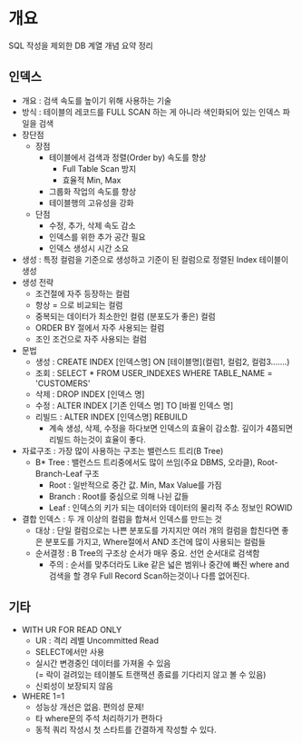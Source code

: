 # 개요

SQL 작성을 제외한 DB 계열 개념 요약 정리

## 인덱스

- 개요 : 검색 속도를 높이기 위해 사용하는 기술
- 방식 : 테이블의 레코드를 FULL SCAN 하는 게 아니라 색인화되어 있는 인덱스 파일을 검색
- 장단점
  - 장점
    - 테이블에서 검색과 정렬(Order by) 속도를 향상
      - Full Table Scan 방지
      - 효율적 Min, Max
    - 그룹화 작업의 속도를 향상
    - 테이블행의 고유성을 강화
  - 단점
    - 수정, 추가, 삭제 속도 감소
    - 인덱스를 위한 추가 공간 필요
    - 인덱스 생성시 시간 소요
- 생성 : 특정 컬럼을 기준으로 생성하고 기준이 된 컬럼으로 정렬된 Index 테이블이 생성
- 생성 전략
  - 조건절에 자주 등장하는 컬럼
  - 항상 = 으로 비교되는 컬럼
  - 중복되는 데이터가 최소한인 컬럼 (분포도가 좋은) 컬럼
  - ORDER BY 절에서 자주 사용되는 컬럼
  - 조인 조건으로 자주 사용되는 컬럼
- 문법
  - 생성 : CREATE INDEX [인덱스명] ON [테이블명](컬럼1, 컬럼2, 컬럼3.......)
  - 조회 : SELECT * FROM USER_INDEXES WHERE TABLE_NAME = 'CUSTOMERS'
  - 삭제 : DROP INDEX [인덱스 명]
  - 수정 : ALTER INDEX [기존 인덱스 명] TO [바뀔 인덱스 명]
  - 리빌드 : ALTER INDEX [인덱스명] REBUILD
    - 계속 생성, 삭제, 수정을 하다보면 인덱스의 효율이 감소함.
    깊이가 4쯤되면 리빌드 하는것이 효율이 좋다.
- 자료구조 : 가장 많이 사용하는 구조는 밸런스드 트리(B Tree)
  - B* Tree : 밸런스드 트리중에서도 많이 쓰임(주요 DBMS, 오라클), Root-Branch-Leaf 구조
    - Root : 일반적으로 중간 값. Min, Max Value를 가짐
    - Branch : Root를 중심으로 의해 나뉜 값들
    - Leaf : 인덱스의 키가 되는 데이터와 데이터의 물리적 주소 정보인 ROWID
- 결합 인덱스 : 두 개 이상의 컬럼을 합쳐서 인덱스를 만드는 것
  - 대상 : 단일 컬럼으로는 나쁜 분포도를 가지지만 여러 개의 컬럼을 합친다면 좋은 분포도를 가지고, Where절에서 AND 조건에 많이 사용되는 컬럼들
  - 순서결정 : B Tree의 구조상 순서가 매우 중요. 선언 순서대로 검색함
    - 주의 : 순서를 맞추더라도 Like 같은 넓은 범위나 중간에 빠진 where and 검색을 할 경우 Full Record Scan하는것이나 다름 없어진다.

## 기타

- WITH UR FOR READ ONLY
  - UR : 격리 레벨 Uncommitted Read
  - SELECT에서만 사용
  - 실시간 변경중인 데이터를 가져올 수 있음  
  (= 락이 걸려있는 테이블도 트랜잭션 종료를 기다리지 않고 볼 수 있음)
  - 신뢰성이 보장되지 않음
- WHERE 1=1
  - 성능상 개선은 없음. 편의성 문제!
  - 타 where문의 주석 처리하기가 편하다
  - 동적 쿼리 작성시 첫 스타트를 간결하게 작성할 수 있다.

